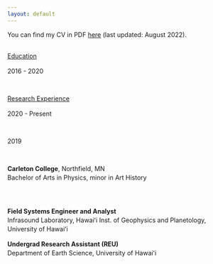 ```yaml
---
layout: default
---
```


You can find my CV in PDF [here](Meritxell_Colet_CV_PDF.pdf) (last updated: August 2022).

<head>
<style>
.column {
float: left;
}

.left {
width: 25%;
}

.right {
width: 75%;
}
/* Clear floats after the columns */
.row:after {
  content: "";
  display: table;
  clear: both;
}
</style>
</head>

<style type="text/css"> 
p{ 
  line-height: 20px; //you can set the line height here 
  text-align: justify;
  text-justify: inter-word;
} 
</style>

<div class="row">
  <div class="column left">
    <p><u>Education</u></p>
    <p>2016 - 2020</p>
    <p><br style="line-height:1"></p>
    <p><u>Research Experience</u></p>
    <p>2020 - Present</p>
    <p><br style="line-height:1"></p>
    <p>2019</p>
  </div>
  <div class="column right">
    <br style="line-height:1">
    <p>
        <strong>Carleton College</strong>, Northfield, MN <br>
         Bachelor of Arts in Physics, minor in Art History
    </p>
    <br style="line-height:1">
    <br style="line-height:1">
    <p>
        <strong>Field Systems Engineer and Analyst</strong><br>
        Infrasound Laboratory, Hawaiʻi Inst. of Geophysics and Planetology, University of Hawaiʻi<br>
    </p>
    <p>
        <strong>Undergrad Research Assistant (REU)</strong><br>
        Department of Earth Science, University of Hawaiʻi<br>
    </p>
  </div>
</div>



